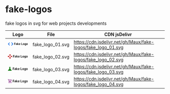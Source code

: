 # fake-logos
fake logos in svg for web projects developments

| Logo          | File          | CDN jsDelivr |
| ------------- |:-------------:| ------------ | 
| ![Fake Logo 01](fake_logo_01.svg "Fake Logo 01") | fake_logo_01.svg | <https://cdn.jsdelivr.net/gh/Maux/fake-logos/fake_logo_01.svg> |
| ![Fake Logo 02](fake_logo_02.svg "Fake Logo 02") | fake_logo_02.svg | <https://cdn.jsdelivr.net/gh/Maux/fake-logos/fake_logo_02.svg> |
| ![Fake Logo 03](fake_logo_03.svg "Fake Logo 03") | fake_logo_03.svg | <https://cdn.jsdelivr.net/gh/Maux/fake-logos/fake_logo_03.svg> |
| ![Fake Logo 04](fake_logo_04.svg "Fake Logo 04") | fake_logo_04.svg | <https://cdn.jsdelivr.net/gh/Maux/fake-logos/fake_logo_04.svg> |
